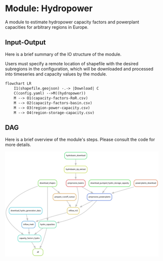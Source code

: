 # Module: Hydropower

A module to estimate hydropower capacity factors and powerplant capacities for arbitrary regions in Europe.

## Input-Output

Here is a brief summary of the IO structure of the module.

Users must specify a remote location of shapefile with the desired subregions in the configuration, which will be downloaded and processed into timeseries and capacity values by the module.

```mermaid
flowchart LR
    I1(shapefile.geojson) -.-> |Download| C
    C(config.yaml) -->M((hydropower))
    M --> O1(capacity-factors-RoR.csv)
    M --> O2(capacity-factors-basin.csv)
    M --> O3(region-power-capacity.csv)
    M --> O4(region-storage-capacity.csv)
```

## DAG

Here is a brief overview of the module's steps.
Please consult the code for more details.

![dag](rulegraph.png)

